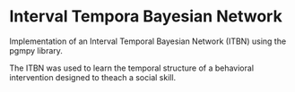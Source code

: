 # Interval Tempora Bayesian Network
Implementation of an Interval Temporal Bayesian Network (ITBN) using the pgmpy library.

The ITBN was used to learn the temporal structure of a behavioral intervention designed to theach a social skill.
